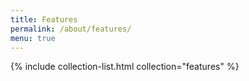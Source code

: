```yaml
---
title: Features
permalink: /about/features/
menu: true
---
```


{% include collection-list.html collection="features" %}
